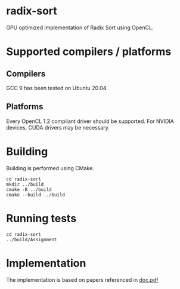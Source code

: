 # radix-sort #
GPU optimized implementation of Radix Sort using OpenCL.

# Supported compilers / platforms #
## Compilers ##
GCC 9 has been tested on Ubuntu 20.04.

## Platforms ##
Every OpenCL 1.2 compliant driver should be supported. For NVIDIA devices, CUDA drivers may be necessary.

# Building #
Building is performed using CMake.

```
cd radix-sort
mkdir ../build
cmake -B ../build
cmake --build ../build
```

# Running tests #
```
cd radix-sort
../build/Assignment
```

# Implementation #
The implementation is based on papers referenced in [doc.pdf](doc/doc.pdf)
